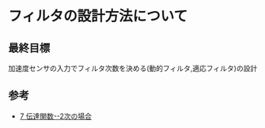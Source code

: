 # フィルタの設計方法について
## 最終目標
加速度センサの入力でフィルタ次数を決める(動的フィルタ,適応フィルタ)の設計


## 参考
- [7 伝達関数--2次の場合](http://ayumi.cava.jp/audio/ac/node8.html)
